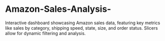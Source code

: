 # Amazon-Sales-Analysis-
Interactive dashboard showcasing Amazon sales data, featuring key metrics like sales by category, shipping speed, state, size, and order status. Slicers allow for dynamic filtering and analysis.
